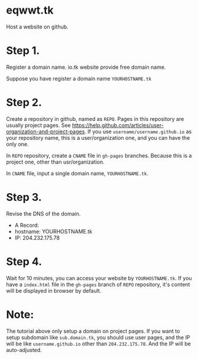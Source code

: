 eqwwt.tk
========

Host a website on github.

Step 1.
=======
Register a domain name. io.tk website provide free domain name.

Suppose you have register a domain name `YOURHOSTNAME.tk`


Step 2. 
=======
Create a repository in github, named as `REPO`. Pages in this repository are usually  project pages. See https://help.github.com/articles/user-organization-and-project-pages. If you use `username/username.github.io` as your repository name, this is a user/organization one, and you can have the only one.

In `REPO` repository, create a `CNAME` file in `gh-pages` branches. Because this is a project one, other than usr/organization.

In `CNAME` file, input a single domain name, `YOURHOSTNAME.tk`.

Step 3.
=======
Revise the DNS of the domain.
  * A Record: 
  * hostname: YOURHOSTNAME.tk
  * IP:        204.232.175.78

Step 4.
=======
Wait for 10 minutes, you can access your website by `YOURHOSTNAME.tk`. If you have a `index.html` file in the `gh-pages` branch of `REPO` repository, it's content will be displayed in browser by default.

Note:
=======
The tutorial above only setup a domain on project pages. If you want to setup subdomain like `sub.domain.tk`, you should use user pages, and the IP will be like `username.github.io` other than `204.232.175.78`. And the IP will be auto-adjusted.

